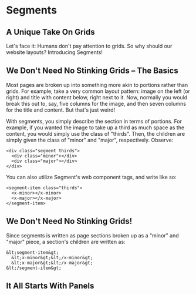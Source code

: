 # Segments #

## A Unique Take On Grids ##

Let's face it: Humans don't pay attention to grids.  So why should our website layouts?  Introducing Segments!


## We Don't Need No Stinking Grids &ndash; The Basics ##

Most pages are broken up into something more akin to portions rather than grids.  For example, take a very common layout pattern: image on the left (or right) and title with content below, right next to it.  Now, normally you would break this out to, say, five columns for the image, and then seven columns for the title and content.  But that's just weird!

With segments, you simply describe the section in terms of portions.  For example, if you wanted the image to take up a third as much space as the content, you would simply use the class of "thirds". Then, the children are simply given the class of "minor" and "major", respectively.  Observe:

```
<div class="segment thirds">
  <div class="minor"></div>
  <div class="major"></div>
</div>
```

You can also utilize Segment's web component tags, and write like so:

```
<segment-item class="thirds">
  <x-minor></x-minor>
  <x-major></x-major>
</segment-item>
```

## We Don't Need No Stinking Grids! ##

Since segments is written as page sections broken up as a "minor" and "major" piece, a section's children are written as:

```
&lt;segment-item&gt;
  &lt;x-minor&gt;&lt;/x-minor&gt;
  &lt;x-major&gt;&lt;/x-major&gt;
&lt;/segment-item&gt;
```


## It All Starts With Panels ##
